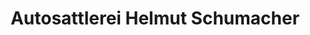 ---
title: "Autosattlerei Helmut Schumacher"
url: /euskirchen/autosattlerei-helmut-schumacher/
shop: Jalousien
---